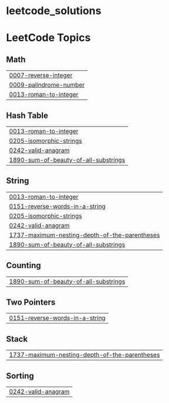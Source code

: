 # leetcode_solutions
<!---LeetCode Topics Start-->
# LeetCode Topics
## Math
|  |
| ------- |
| [0007-reverse-integer](https://github.com/sheetalkothari13/leetcode_solutions/tree/master/0007-reverse-integer) |
| [0009-palindrome-number](https://github.com/sheetalkothari13/leetcode_solutions/tree/master/0009-palindrome-number) |
| [0013-roman-to-integer](https://github.com/sheetalkothari13/leetcode_solutions/tree/master/0013-roman-to-integer) |
## Hash Table
|  |
| ------- |
| [0013-roman-to-integer](https://github.com/sheetalkothari13/leetcode_solutions/tree/master/0013-roman-to-integer) |
| [0205-isomorphic-strings](https://github.com/sheetalkothari13/leetcode_solutions/tree/master/0205-isomorphic-strings) |
| [0242-valid-anagram](https://github.com/sheetalkothari13/leetcode_solutions/tree/master/0242-valid-anagram) |
| [1890-sum-of-beauty-of-all-substrings](https://github.com/sheetalkothari13/leetcode_solutions/tree/master/1890-sum-of-beauty-of-all-substrings) |
## String
|  |
| ------- |
| [0013-roman-to-integer](https://github.com/sheetalkothari13/leetcode_solutions/tree/master/0013-roman-to-integer) |
| [0151-reverse-words-in-a-string](https://github.com/sheetalkothari13/leetcode_solutions/tree/master/0151-reverse-words-in-a-string) |
| [0205-isomorphic-strings](https://github.com/sheetalkothari13/leetcode_solutions/tree/master/0205-isomorphic-strings) |
| [0242-valid-anagram](https://github.com/sheetalkothari13/leetcode_solutions/tree/master/0242-valid-anagram) |
| [1737-maximum-nesting-depth-of-the-parentheses](https://github.com/sheetalkothari13/leetcode_solutions/tree/master/1737-maximum-nesting-depth-of-the-parentheses) |
| [1890-sum-of-beauty-of-all-substrings](https://github.com/sheetalkothari13/leetcode_solutions/tree/master/1890-sum-of-beauty-of-all-substrings) |
## Counting
|  |
| ------- |
| [1890-sum-of-beauty-of-all-substrings](https://github.com/sheetalkothari13/leetcode_solutions/tree/master/1890-sum-of-beauty-of-all-substrings) |
## Two Pointers
|  |
| ------- |
| [0151-reverse-words-in-a-string](https://github.com/sheetalkothari13/leetcode_solutions/tree/master/0151-reverse-words-in-a-string) |
## Stack
|  |
| ------- |
| [1737-maximum-nesting-depth-of-the-parentheses](https://github.com/sheetalkothari13/leetcode_solutions/tree/master/1737-maximum-nesting-depth-of-the-parentheses) |
## Sorting
|  |
| ------- |
| [0242-valid-anagram](https://github.com/sheetalkothari13/leetcode_solutions/tree/master/0242-valid-anagram) |
<!---LeetCode Topics End-->